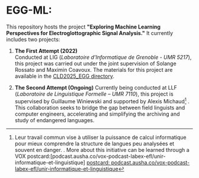 # EGG-ML: 

This repository hosts the project **"Exploring Machine Learning Perspectives for Electroglottographic Signal Analysis."** It currently includes two projects:  

1. **The First Attempt (2022)**  
   Conducted at LIG (*Laboratoire d’Informatique de Grenoble - UMR 5217*), this project was carried out under the joint supervision of Solange Rossato and Maximin Coavoux. The materials for this project are available in the [CLD2025_EGG directory](https://github.com/MinhChauNGUYEN/EGG-ML/tree/main/CLD2025_EGG).  

2. **The Second Attempt (Ongoing)**
   Currently being conducted at LLF (*Laboratoire de Linguistique Formelle – UMR 7110*), this project is supervised by Guillaume Winiewski and supported by Alexis Michaud[^1] . This collaboration seeks to bridge the gap between field linguists and computer engineers, accelerating and simplifying the archiving and study of endangered languages.
   
[^1]: Leur travail commun vise à utiliser la puissance de calcul informatique pour mieux comprendre la structure de langues peu analysées et souvent en danger. . More about this initiative can be learned through a VOX postcard:[podcast.ausha.co/vox-podcast-labex-efl/unir-informatique-et-linguistique] [postcard: podcast.ausha.co/vox-podcast-labex-efl/unir-informatique-et-linguistique](https://podcast.ausha.co/vox-podcast-labex-efl/unir-informatique-et-linguistique)
